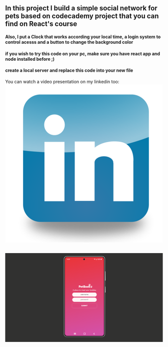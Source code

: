 ## In this project I build a simple social network for pets based on codecademy project that you can find on React's course 
#### Also, I put a Clock that works according your local time, a login system to control acesss and a button to change the background color
#### if you wish to try this code on your pc, make sure you have react app and node installed before ;)
#### create a local server and replace this code into your new file

<p> You can watch a video presentation on my linkedin too:
  <a href="https://www.linkedin.com/posts/lincolnaraujo_react-project-codecademy-activity-6907098767137624064-3ksH?utm_source=linkedin_share&utm_medium=member_desktop_web">
    <img 
         src="./linkedIn.png" 
         class="media-object  img-responsive img-thumbnail" 
         style="height: 32px, top: 2px"
         target="_blank">
  </a>


<div style="display: inline_block"><br/>
  <img src="./presentation.png" />
</div>
